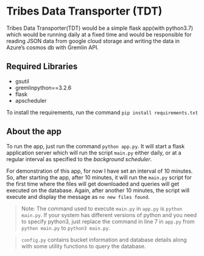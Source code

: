 # Tribes Data Transporter (TDT)

Tribes Data Transporter(TDT) would be a simple flask app(with python3.7) which would be
running daily at a fixed time and would be responsible for reading JSON data from ​google
cloud storage and writing the data in Azure’s cosmos db with Gremlin API.

## Required Libraries

* gsutil
* gremlinpython==3.2.6
* flask
* apscheduler

To install the requirements, run the command `pip install requirements.txt`

## About the app

To run the app, just run the command `python app.py`. It will start a flask application server which will run the script `main.py` either daily, or at a regular interval as specified to the *background scheduler*.

For demonstration of this app, for now I have set an interval of 10 minutes. So, after starting the app, after 10 minutes, it will run the `main.py` script for the first time where the files will get downloaded and queries will get executed on the database. Again, after another 10 minutes, the script will execute and display the message as `no new files found`.

> Note: The command used to execute `main.py` in `app.py` is `python main.py`. If your system has different versions of python and you need to specify python3, just replace the command in line 7 in `app.py` from `python main.py` to `python3 main.py`.

> `config.py` contains bucket information and database details along with some utility functions to query the database.